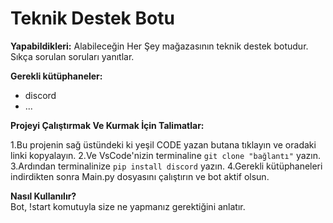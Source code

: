 # Teknik Destek Botu

**Yapabildikleri:** Alabileceğin Her Şey mağazasının teknik destek botudur. Sıkça sorulan soruları yanıtlar.

**Gerekli kütüphaneler:**  
- discord  
- ...

**Projeyi Çalıştırmak Ve Kurmak İçin Talimatlar:**

1.Bu projenin sağ üstündeki ki yeşil CODE yazan butana tıklayın ve oradaki linki kopyalayın.
2.Ve VsCode'nizin terminaline `git clone "bağlantı"` yazın.
3.Ardından terminalinize `pip install discord` yazın.
4.Gerekli kütüphaneleri indirdikten sonra Main.py dosyasını çalıştırın ve bot aktif olsun.

**Nasıl Kullanılır?**  
Bot, !start komutuyla size ne yapmanız gerektiğini anlatır.
